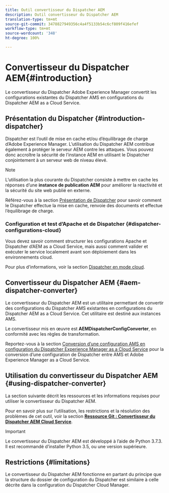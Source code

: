 ```yaml
---
title: Outil convertisseur du Dispatcher AEM
description: Outil convertisseur du Dispatcher AEM
translation-type: tm+mt
source-git-commit: 3478827949356c4a4f5133b54c6cf809f416efef
workflow-type: tm+mt
source-wordcount: '348'
ht-degree: 100%

---
```



# Convertisseur du Dispatcher AEM{#introduction}

Le convertisseur du Dispatcher Adobe Experience Manager convertit les configurations existantes du Dispatcher AMS en configurations du Dispatcher AEM as a Cloud Service.

## Présentation du Dispatcher {#introduction-dispatcher}

Dispatcher est l’outil de mise en cache et/ou d’équilibrage de charge d’Adobe Experience Manager. L’utilisation du Dispatcher AEM contribue également à protéger le serveur AEM contre les attaques. Vous pouvez donc accroître la sécurité de l’instance AEM en utilisant le Dispatcher conjointement à un serveur web de niveau élevé.

>[!NOTE]
>L’utilisation la plus courante du Dispatcher consiste à mettre en cache les réponses d’une **instance de publication AEM** pour améliorer la réactivité et la sécurité du site web publié en externe.

Référez-vous à la section [Présentation de Dispatcher](https://docs.adobe.com/content/help/fr-FR/experience-manager-dispatcher/using/dispatcher.html) pour savoir comment le Dispatcher effectue la mise en cache, renvoie des documents et effectue l’équilibrage de charge.

### Configuration et test d’Apache et de Dispatcher {#dispatcher-configurations-cloud}

Vous devez savoir comment structurer les configurations Apache et Dispatcher d’AEM as a Cloud Service, mais aussi comment valider et exécuter le service localement avant son déploiement dans les environnements cloud.

Pour plus d’informations, voir la section [Dispatcher en mode cloud](https://docs.adobe.com/content/help/fr-FR/experience-manager-cloud-service/implementing/dispatcher/overview.html).

## Convertisseur du Dispatcher AEM {#aem-dispatcher-converter}

Le convertisseur du Dispatcher AEM est un utilitaire permettant de convertir des configurations du Dispatcher AMS existantes en configurations du Dispatcher AEM as a Cloud Service. Cet utilitaire est destiné aux instances AMS.

Le convertisseur mis en œuvre est **AEMDispatcherConfigConverter**, en conformité avec les règles de transformation.

Reportez-vous à la section [Conversion d’une configuration AMS en configuration du Dispatcher Experience Manager as a Cloud Service](https://docs.adobe.com/content/help/fr-FR/experience-manager-cloud-service/implementing/dispatcher/overview.html#how-to-convert-an-ams-to-an-aem-as-a-cloud-service-dispatcher-configuration) pour la conversion d’une configuration de Dispatcher entre AMS et Adobe Experience Manager as a Cloud Service.

## Utilisation du convertisseur du Dispatcher AEM {#using-dispatcher-converter}

La section suivante décrit les ressources et les informations requises pour utiliser le convertisseur du Dispatcher AEM.

Pour en savoir plus sur l’utilisation, les restrictions et la résolution des problèmes de cet outil, voir la section **[Ressource Git : Convertisseur du Dispatcher AEM Cloud Service](https://github.com/adobe/aem-cloud-service-dispatcher-converter)**.

>[!IMPORTANT]
>Le convertisseur du Dispatcher AEM est développé à l’aide de Python 3.7.3. Il est recommandé d’installer Python 3.5, ou une version supérieure.

## Restrictions {#limitations}

Le convertisseur du Dispatcher AEM fonctionne en partant du principe que la structure du dossier de configuration du Dispatcher est similaire à celle décrite dans la configuration du Dispatcher Cloud Manager.


